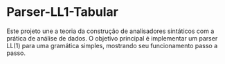 # Parser-LL1-Tabular
Este projeto une a teoria da construção de analisadores sintáticos com a prática de análise de dados. O objetivo principal é implementar um parser LL(1) para uma gramática simples, mostrando seu funcionamento passo a passo. 
